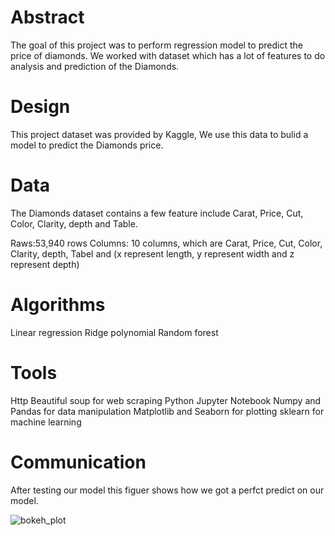 # Abstract

The goal of this project was to perform regression model to predict the price of diamonds. We worked with dataset which has a lot of features
to do analysis and prediction of the Diamonds.

# Design

This project dataset was provided by Kaggle, We use this data to bulid a model to predict the Diamonds price.

# Data

The Diamonds dataset contains a few feature include Carat, Price, Cut, Color, Clarity, depth and Table. 

Raws:53,940 rows
Columns: 10 columns, which are Carat, Price, Cut, Color, Clarity, depth, Tabel and (x represent length, y represent width and z represent depth)


# Algorithms

Linear regression 
Ridge
polynomial 
Random forest

# Tools

Http 
Beautiful soup for web scraping 
Python Jupyter Notebook
Numpy and Pandas for data manipulation
Matplotlib and Seaborn for plotting
sklearn for machine learning

# Communication

After testing our model this figuer shows how we got a perfct predict on our model.

![bokeh_plot](https://user-images.githubusercontent.com/93079353/145187473-95604583-88a1-4a10-8b58-056e5fcc0af0.png)



